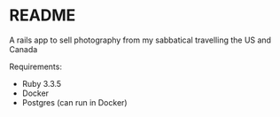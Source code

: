 # README

A rails app to sell photography from my sabbatical travelling the US and Canada

Requirements:

* Ruby 3.3.5
* Docker
* Postgres (can run in Docker)
